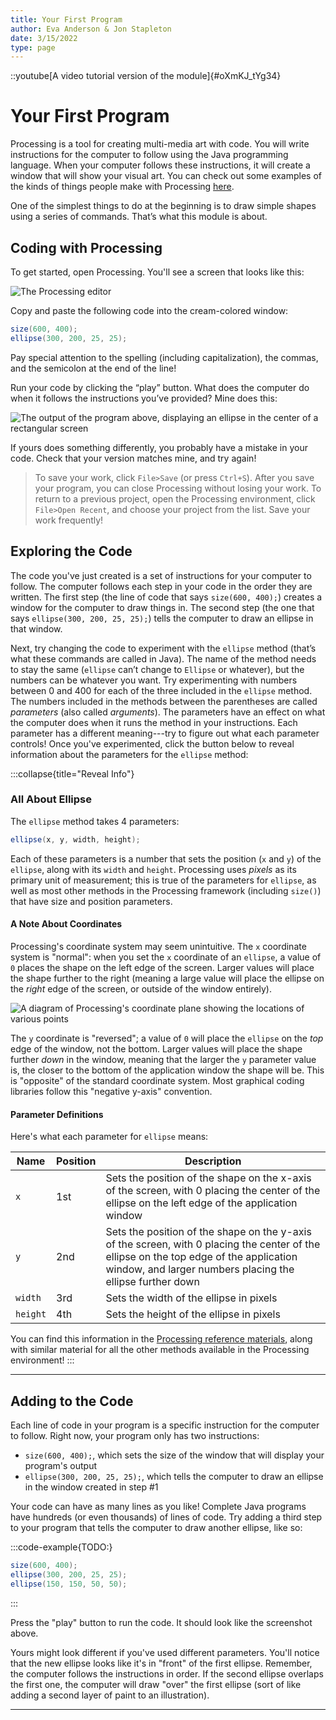 ```yaml
---
title: Your First Program
author: Eva Anderson & Jon Stapleton
date: 3/15/2022
type: page
---
```


::youtube[A video tutorial version of the module]{#oXmKJ_tYg34}

# Your First Program

Processing is a tool for creating multi-media art with code. You will write instructions for the computer to follow using the Java programming language. When your computer follows these instructions, it will create a window that will show your visual art. You can check out some examples of the kinds of things people make with Processing [here](https://openprocessing.org/browse/#).

One of the simplest things to do at the beginning is to draw simple shapes using a series of commands. That’s what this module is about.

## Coding with Processing

To get started, open Processing. You'll see a screen that looks like this:

![The Processing editor](169932824)

Copy and paste the following code into the cream-colored window:

```java
size(600, 400);
ellipse(300, 200, 25, 25);
```

Pay special attention to the spelling (including capitalization), the commas, and the semicolon at the end of the line!

Run your code by clicking the “play” button. What does the computer do when it follows the instructions you’ve provided? Mine does this:

![The output of the program above, displaying an ellipse in the center of a rectangular screen](172911547)

If yours does something differently, you probably have a mistake in your code. Check that your version matches mine, and try again!

> To save your work, click `File>Save` (or press `Ctrl+S`). After you save your program, you can close Processing without losing your work. To return to a previous project, open the Processing environment, click `File>Open Recent`, and choose your project from the list. Save your work frequently!

## Exploring the Code

The code you've just created is a set of instructions for your computer to follow. The computer follows each step in your code in the order they are written. The first step (the line of code that says `size(600, 400);`) creates a window for the computer to draw things in. The second step (the one that says `ellipse(300, 200, 25, 25);`) tells the computer to draw an ellipse in that window.

Next, try changing the code to experiment with the `ellipse` method (that’s what these commands are called in Java). The name of the method needs to stay the same (`ellipse` can’t change to `Ellipse` or whatever), but the numbers can be whatever you want. Try experimenting with numbers between 0 and 400 for each of the three included in the `ellipse` method.
The numbers included in the methods between the parentheses are called *parameters* (also called *arguments*). The parameters have an effect on what the computer does when it runs the method in your instructions. Each parameter has a different meaning---try to figure out what each parameter controls! Once you've experimented, click the button below to reveal information about the parameters for the `ellipse` method:

:::collapse{title="Reveal Info"}
### All About Ellipse

The `ellipse` method takes 4 parameters:

```java
ellipse(x, y, width, height);
```

Each of these parameters is a number that sets the position (`x` and `y`) of the `ellipse`, along with its `width` and `height`. Processing uses *pixels* as its primary unit of measurement; this is true of the parameters for `ellipse`, as well as most other methods in the Processing framework (including `size()`) that have size and position parameters.

#### A Note About Coordinates

Processing's coordinate system may seem unintuitive. The `x` coordinate system is "normal": when you set the `x` coordinate of an `ellipse`, a value of `0` places the shape on the left edge of the screen. Larger values will place the shape further to the right (meaning a large value will place the ellipse on the *right* edge of the screen, or outside of the window entirely). 

![A diagram of Processing's coordinate plane showing the locations of various points](TODO:)

The `y` coordinate is "reversed"; a value of `0` will place the `ellipse` on the *top* edge of the window, not the bottom. Larger values will place the shape further *down* in the window, meaning that the larger the `y` parameter value is, the closer to the bottom of the application window the shape will be. This is "opposite" of the standard coordinate system. Most graphical coding libraries follow this "negative y-axis" convention.

#### Parameter Definitions

Here's what each parameter for `ellipse` means:

| Name | Position | Description |
| ---- | -------- | ----------- |
| `x`  | 1st      | Sets the position of the shape on the x-axis of the screen, with 0 placing the center of the ellipse on the left edge of the application window |
| `y`  | 2nd      | Sets the position of the shape on the y-axis of the screen, with 0 placing the center of the ellipse on the top edge of the application window, and larger numbers placing the ellipse further down |
| `width` | 3rd | Sets the width of the ellipse in pixels |
| `height` | 4th | Sets the height of the ellipse in pixels |

You can find this information in the [Processing reference materials](https://processing.org/reference/ellipse_.html), along with similar material for all the other methods available in the Processing environment!
:::

---

## Adding to the Code

Each line of code in your program is a specific instruction for the computer to follow. Right now, your program only has two instructions:

* `size(600, 400);`, which sets the size of the window that will display your program's output
* `ellipse(300, 200, 25, 25);`, which tells the computer to draw an ellipse in the window created in step #1

Your code can have as many lines as you like! Complete Java programs have hundreds (or even thousands) of lines of code. Try adding a third step to your program that tells the computer to draw another ellipse, like so:

:::code-example{TODO:}
```java
size(600, 400);
ellipse(300, 200, 25, 25);
ellipse(150, 150, 50, 50);
```
:::

Press the "play" button to run the code. It should look like the screenshot above.

Yours might look different if you've used different parameters. You'll notice that the new ellipse looks like it's in "front" of the first ellipse. Remember, the computer follows the instructions in order. If the second ellipse overlaps the first one, the computer will draw "over" the first ellipse (sort of like adding a second layer of paint to an illustration).

---